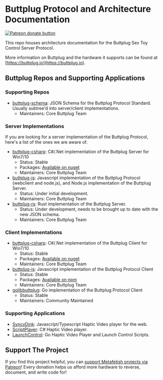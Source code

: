 # Buttplug Protocol and Architecture Documentation

[![Patreon donate button](https://img.shields.io/badge/patreon-donate-yellow.svg)](https://www.patreon.com/qdot)

This repo houses architecture documentation for the Buttplug Sex Toy
Control Server Protocol.

More information on Buttplug and the hardware it supports can be found
at [https://buttplug.io](https://buttplug.io).

## Buttplug Repos and Supporting Applications

### Supporting Repos

- [buttplug-schema](http://github.com/metafetish/buttplug-schema):
  JSON Schema for the Buttplug Protocol Standard. Usually subtree'd
  into server/client implementations.
  - Maintainers: Core Buttplug Team

### Server Implementations

If you are looking for a server implementation of the Buttplug
Protocol, here's a list of the ones we are aware of.

- [buttplug-csharp](http://github.com/metafetish/buttplug-csharp):
  C#/.Net implementation of the Buttplug Server for Win7/10
  - Status: Stable
  - Packages: [Available on nuget](https://www.nuget.org/packages?q=buttplug)
  - Maintainers: Core Buttplug Team
- [buttplug-js](http://github.com/metafetish/buttplug-js): Javascript
  implementation of the Buttplug Protocol (webclient and node.js), and
  Node.js implementation of the Buttplug Server.
  - Status: Under initial development.
  - Maintainers: Core Buttplug Team
- [buttplug-rs](http://github.com/metafetish/buttplug-rs): Rust
  implementation of the Buttplug Server.
  - Status: Under development, needs to be brought up to date with the new
    JSON schema.
  - Maintainers: Core Buttplug Team

### Client Implementations

- [buttplug-csharp](http://github.com/metafetish/buttplug-csharp):
  C#/.Net implementation of the Buttplug Client for Win7/10
  - Status: Stable
  - Packages: [Available on nuget](https://www.nuget.org/packages?q=buttplug)
  - Maintainers: Core Buttplug Team 
- [buttplug-js](http://github.com/metafetish/buttplug-js): Javascript
  implementation of the Buttplug Protocol Client
  - Status: Stable
  - Packages: [Available on npm](https://www.npmjs.com/package/buttplug)
  - Maintainers: Core Buttplug Team 
- [golibbuttplug](https://github.com/funjack/golibbuttplug): Go
  implementation of the Buttplug Protocol Client
  - Status: Stable
  - Maintainers: Community Maintained

### Supporting Applications

- [SyncyDink](http://github.com/metafetish/syncydink):
  Javascript/Typescript Haptic Video player for the web.
- [ScriptPlayer](http://github.com/FredTungsten/ScriptPlayer): C#
  Haptic Video player.
- [LaunchControl](http://github.com/funjack/launchcontrol): Go Haptic
  Video Player and Launch Control Scripts.

## Support The Project

If you find this project helpful, you
can
[support Metafetish projects via Patreon](http://patreon.com/qdot)!
Every donation helps us afford more hardware to reverse, document, and
write code for!
